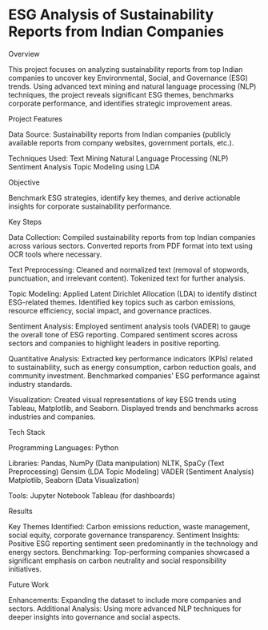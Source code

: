 # ESG Analysis of Sustainability Reports from Indian Companies
Overview

This project focuses on analyzing sustainability reports from top Indian companies to uncover key Environmental, Social, and Governance (ESG) trends. Using advanced text mining and natural language processing (NLP) techniques, the project reveals significant ESG themes, benchmarks corporate performance, and identifies strategic improvement areas.

Project Features

Data Source:
Sustainability reports from Indian companies (publicly available reports from company websites, government portals, etc.).

Techniques Used:
Text Mining
Natural Language Processing (NLP)
Sentiment Analysis
Topic Modeling using LDA

Objective

Benchmark ESG strategies, identify key themes, and derive actionable insights for corporate sustainability performance.

Key Steps

Data Collection:
Compiled sustainability reports from top Indian companies across various sectors.
Converted reports from PDF format into text using OCR tools where necessary.

Text Preprocessing:
Cleaned and normalized text (removal of stopwords, punctuation, and irrelevant content).
Tokenized text for further analysis.

Topic Modeling:
Applied Latent Dirichlet Allocation (LDA) to identify distinct ESG-related themes.
Identified key topics such as carbon emissions, resource efficiency, social impact, and governance practices.

Sentiment Analysis:
Employed sentiment analysis tools (VADER) to gauge the overall tone of ESG reporting.
Compared sentiment scores across sectors and companies to highlight leaders in positive reporting.

Quantitative Analysis:
Extracted key performance indicators (KPIs) related to sustainability, such as energy consumption, carbon reduction goals, and community investment.
Benchmarked companies' ESG performance against industry standards.

Visualization:
Created visual representations of key ESG trends using Tableau, Matplotlib, and Seaborn.
Displayed trends and benchmarks across industries and companies.

Tech Stack

Programming Languages:
Python

Libraries:
Pandas, NumPy (Data manipulation)
NLTK, SpaCy (Text Preprocessing)
Gensim (LDA Topic Modeling)
VADER (Sentiment Analysis)
Matplotlib, Seaborn (Data Visualization)

Tools:
Jupyter Notebook
Tableau (for dashboards)

Results

Key Themes Identified: Carbon emissions reduction, waste management, social equity, corporate governance transparency.
Sentiment Insights: Positive ESG reporting sentiment seen predominantly in the technology and energy sectors.
Benchmarking: Top-performing companies showcased a significant emphasis on carbon neutrality and social responsibility initiatives.

Future Work

Enhancements: Expanding the dataset to include more companies and sectors.
Additional Analysis: Using more advanced NLP techniques for deeper insights into governance and social aspects.

